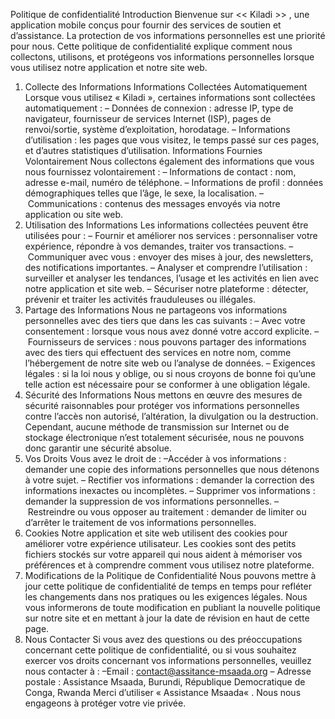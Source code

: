 Politique de confidentialité
Introduction
Bienvenue sur << Kiladi >> , une application mobile conçus pour fournir des services de soutien et d’assistance. La protection de vos informations personnelles est une priorité pour nous. Cette politique de confidentialité explique comment nous collectons, utilisons, et protégeons vos informations personnelles lorsque vous utilisez notre application et notre site web.
1. Collecte des Informations
Informations Collectées Automatiquement
Lorsque vous utilisez « Kiladi », certaines informations sont collectées automatiquement :
– Données de connexion : adresse IP, type de navigateur, fournisseur de services Internet (ISP), pages de renvoi/sortie, système d’exploitation, horodatage.
– Informations d’utilisation : les pages que vous visitez, le temps passé sur ces pages, et d’autres statistiques d’utilisation.
Informations Fournies Volontairement
Nous collectons également des informations que vous nous fournissez volontairement :
– Informations de contact : nom, adresse e-mail, numéro de téléphone.
– Informations de profil : données démographiques telles que l’âge, le sexe, la localisation.
– Communications : contenus des messages envoyés via notre application ou site web.
2. Utilisation des Informations
Les informations collectées peuvent être utilisées pour :
– Fournir et améliorer nos services : personnaliser votre expérience, répondre à vos demandes, traiter vos transactions.
– Communiquer avec vous : envoyer des mises à jour, des newsletters, des notifications importantes.
– Analyser et comprendre l’utilisation : surveiller et analyser les tendances, l’usage et les activités en lien avec notre application et site web.
– Sécuriser notre plateforme : détecter, prévenir et traiter les activités frauduleuses ou illégales.
3. Partage des Informations
Nous ne partageons vos informations personnelles avec des tiers que dans les cas suivants :
– Avec votre consentement : lorsque vous nous avez donné votre accord explicite.
– Fournisseurs de services : nous pouvons partager des informations avec des tiers qui effectuent des services en notre nom, comme l’hébergement de notre site web ou l’analyse de données.
– Exigences légales : si la loi nous y oblige, ou si nous croyons de bonne foi qu’une telle action est nécessaire pour se conformer à une obligation légale.
4. Sécurité des Informations
Nous mettons en œuvre des mesures de sécurité raisonnables pour protéger vos informations personnelles contre l’accès non autorisé, l’altération, la divulgation ou la destruction. Cependant, aucune méthode de transmission sur Internet ou de stockage électronique n’est totalement sécurisée, nous ne pouvons donc garantir une sécurité absolue.
5. Vos Droits
Vous avez le droit de :
–Accéder à vos informations : demander une copie des informations personnelles que nous détenons à votre sujet.
– Rectifier vos informations : demander la correction des informations inexactes ou incomplètes.
– Supprimer vos informations : demander la suppression de vos informations personnelles.
– Restreindre ou vous opposer au traitement : demander de limiter ou d’arrêter le traitement de vos informations personnelles.
6. Cookies
Notre application et site web utilisent des cookies pour améliorer votre expérience utilisateur. Les cookies sont des petits fichiers stockés sur votre appareil qui nous aident à mémoriser vos préférences et à comprendre comment vous utilisez notre plateforme.
7. Modifications de la Politique de Confidentialité
Nous pouvons mettre à jour cette politique de confidentialité de temps en temps pour refléter les changements dans nos pratiques ou les exigences légales. Nous vous informerons de toute modification en publiant la nouvelle politique sur notre site et en mettant à jour la date de révision en haut de cette page.
8. Nous Contacter
Si vous avez des questions ou des préoccupations concernant cette politique de confidentialité, ou si vous souhaitez exercer vos droits concernant vos informations personnelles, veuillez nous contacter à :
–Email : contact@assitance-msaada.org
– Adresse postale : Assistance Msaada, Burundi, République Democratique de Conga, Rwanda
Merci d’utiliser « Assistance Msaada« . Nous nous engageons à protéger votre vie privée.
